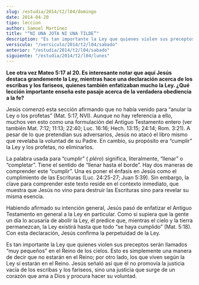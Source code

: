 ```yaml
---
slug: /estudia/2014/t2/l04/domingo
date: 2014-04-20
tipo: leccion
author: Samuel Martínez
title: "“NI UNA JOTA NI UNA TILDE”"
description: "Es tan importante la Ley que quienes violen sus preceptos serán llamados “muy  pequeños” en el Reino de los cielos. Esto es simplemente una manera de decir  que no estarán en el Reino; por otro lado, los que viven según la Ley sí  estarán en el Reino. Jesús señaló así que él n..."
versiculo: "/versiculo/2014/t2/l04/sabado"
anterior: "/estudia/2014/t2/l04/sabado"
siguiente: "/estudia/2014/t2/l04/lunes"
---
```


**Lee otra vez Mateo 5:17 al 20. Es interesante notar que aquí Jesús destaca grandemente la Ley, mientras hace una declaración acerca de los escribas y los fariseos, quienes también enfatizaban mucho la Ley. ¿Qué lección importante enseña este pasaje acerca de la verdadera obediencia a la fe?**

Jesús comenzó esta sección afirmando que no había venido para “anular la Ley o los profetas” (Mat. 5:17, NVI). Aunque no hay referencia a ello, muchos ven esto como una formulación del Antiguo Testamento entero (ver también Mat. 7:12; 11:13; 22:40; Luc. 16:16; Hech. 13:15; 24:14; Rom. 3:21). A pesar de lo que pretendían sus adversarios, Jesús no atacó el libro mismo que revelaba la voluntad de su Padre. En cambio, su propósito era “cumplir” la Ley y los profetas, no eliminarlos.

La palabra usada para “cumplir” ( _pléro_) significa, literalmente, “llenar” o “completar”. Tiene el sentido de “llenar hasta el borde”. Hay dos maneras de comprender este “cumplir”. Una es poner el énfasis en Jesús como el cumplimiento de las Escrituras (Luc. 24:25-27; Juan 5:39). Sin embargo, la clave para comprender este texto reside en el contexto inmediato, que muestra que Jesús no vino para destruir las Escrituras sino para revelar su misma esencia.

Habiendo afirmado su intención general, Jesús pasó de enfatizar el Antiguo Testamento en general a la Ley en particular. Como si supiera que la gente un día lo acusaría de abolir la Ley, él predice que, mientras el cielo y la tierra permanezcan, la Ley existirá hasta que todo “se haya cumplido” (Mat. 5:18). Con esta declaración, Jesús confirma la perpetuidad de la Ley.

Es tan importante la Ley que quienes violen sus preceptos serán llamados “muy pequeños” en el Reino de los cielos. Esto es simplemente una manera de decir que no estarán en el Reino; por otro lado, los que viven según la Ley sí estarán en el Reino. Jesús señaló así que él no promovía la justicia vacía de los escribas y los fariseos, sino una justicia que surge de un corazón que ama a Dios y procura hacer su voluntad.
